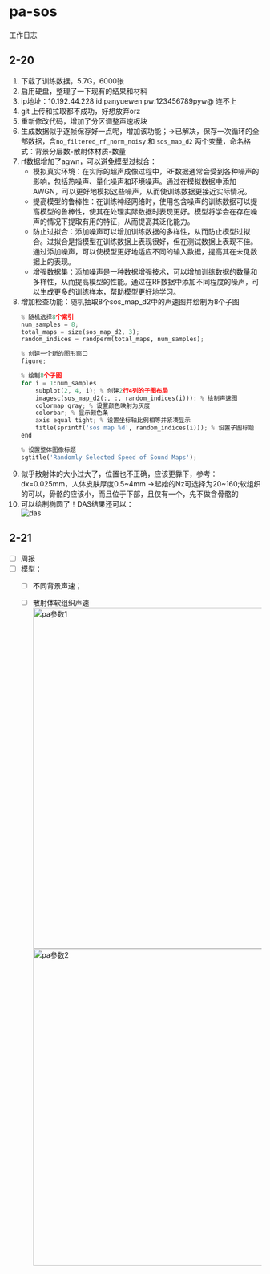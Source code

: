 # pa-sos
工作日志
## 2-20
1. 下载了训练数据，5.7G，6000张
2. 启用硬盘，整理了一下现有的结果和材料
3. ip地址：10.192.44.228 id:panyuewen pw:123456789pyw@ 连不上
4. git 上传和拉取都不成功，好想放弃orz
5. 重新修改代码，增加了分区调整声速板块
6. 生成数据似乎逐帧保存好一点呢，增加该功能；->已解决，保存一次循环的全部数据，含`no_filtered_rf_norm_noisy` 和 `sos_map_d2` 两个变量，命名格式：背景分层数-散射体材质-数量
7. rf数据增加了agwn，可以避免模型过拟合：
    - 模拟真实环境：在实际的超声成像过程中，RF数据通常会受到各种噪声的影响，包括热噪声、量化噪声和环境噪声。通过在模拟数据中添加AWGN，可以更好地模拟这些噪声，从而使训练数据更接近实际情况。
    - 提高模型的鲁棒性：在训练神经网络时，使用包含噪声的训练数据可以提高模型的鲁棒性，使其在处理实际数据时表现更好。模型将学会在存在噪声的情况下提取有用的特征，从而提高其泛化能力。
    - 防止过拟合：添加噪声可以增加训练数据的多样性，从而防止模型过拟合。过拟合是指模型在训练数据上表现很好，但在测试数据上表现不佳。通过添加噪声，可以使模型更好地适应不同的输入数据，提高其在未见数据上的表现。
    - 增强数据集：添加噪声是一种数据增强技术，可以增加训练数据的数量和多样性，从而提高模型的性能。通过在RF数据中添加不同程度的噪声，可以生成更多的训练样本，帮助模型更好地学习。 
8. 增加检查功能：随机抽取8个sos_map_d2中的声速图并绘制为8个子图
    ```python
    % 随机选择8个索引
    num_samples = 8;
    total_maps = size(sos_map_d2, 3);
    random_indices = randperm(total_maps, num_samples);
    
    % 创建一个新的图形窗口
    figure;
    
    % 绘制8个子图
    for i = 1:num_samples
        subplot(2, 4, i); % 创建2行4列的子图布局
        imagesc(sos_map_d2(:, :, random_indices(i))); % 绘制声速图
        colormap gray; % 设置颜色映射为灰度
        colorbar; % 显示颜色条
        axis equal tight; % 设置坐标轴比例相等并紧凑显示
        title(sprintf('sos map %d', random_indices(i))); % 设置子图标题
    end
    
    % 设置整体图像标题
    sgtitle('Randomly Selected Speed of Sound Maps');
    ```
9. 似乎散射体的大小过大了，位置也不正确，应该更靠下，参考：dx=0.025mm，人体皮肤厚度0.5~4mm ->起始的Nz可选择为20~160;软组织的可以，骨骼的应该小，而且位于下部，且仅有一个，先不做含骨骼的
10. 可以绘制椭圆了！DAS结果还可以：        
    ![das](https://github.com/user-attachments/assets/e143f779-86ac-4e4c-a002-c32448b3e9c5)

## 2-21
- [ ] 周报
- [ ] 模型：
    - [ ] 不同背景声速；
    - [ ] 散射体软组织声速      
              <img width="680" alt="pa参数1" src="https://github.com/user-attachments/assets/fb859154-586c-40f1-912a-acbfb3549e09" />    
               <img width="632" alt="pa参数2" src="https://github.com/user-attachments/assets/72af28d8-01ac-40cb-8272-ede8d734c172" />


